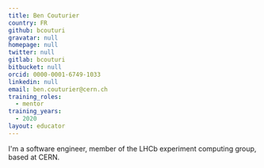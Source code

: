 ```yaml
---
title: Ben Couturier
country: FR
github: bcouturi
gravatar: null
homepage: null
twitter: null
gitlab: bcouturi
bitbucket: null
orcid: 0000-0001-6749-1033
linkedin: null
email: ben.couturier@cern.ch
training_roles:
  - mentor
training_years:
  - 2020
layout: educator
---
```


<!-- Optional: Write something about yourself below the '- - >'.
You can use Markdown syntax to style this page.
-->

I'm a software engineer, member of the LHCb experiment computing group, based at
CERN.
